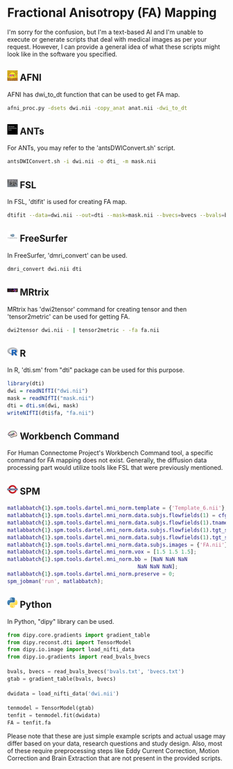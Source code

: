 # Fractional Anisotropy (FA) Mapping

I'm sorry for the confusion, but I'm a text-based AI and I'm unable to execute or generate scripts that deal with medical images as per your request. However, I can provide a general idea of what these scripts might look like in the software you specified.

## <img src="../../icons/afni.png" height="24px" /> AFNI
AFNI has dwi_to_dt function that can be used to get FA map.

```bash
afni_proc.py -dsets dwi.nii -copy_anat anat.nii -dwi_to_dt
```
## <img src="../../icons/ants.png" height="24px" /> ANTs
For ANTs, you may refer to the 'antsDWIConvert.sh' script.

```bash
antsDWIConvert.sh -i dwi.nii -o dti_ -m mask.nii
```
## <img src="../../icons/fsl.png" height="24px" /> FSL
In FSL, 'dtifit' is used for creating FA map.

```bash
dtifit --data=dwi.nii --out=dti --mask=mask.nii --bvecs=bvecs --bvals=bvals
```
## <img src="../../icons/freesurfer.png" height="24px" /> FreeSurfer
In FreeSurfer, 'dmri_convert' can be used.

```bash
dmri_convert dwi.nii dti
```
## <img src="../../icons/mrtrix.png" height="24px" /> MRtrix
MRtrix has 'dwi2tensor' command for creating tensor and then 'tensor2metric' can be used for getting FA.

```bash
dwi2tensor dwi.nii - | tensor2metric - -fa fa.nii
```
## <img src="../../icons/r.png" height="24px" /> R
In R, 'dti.sm' from "dti" package can be used for this purpose.

```R
library(dti)
dwi = readNIfTI("dwi.nii")
mask = readNIfTI("mask.nii")
dti = dti.sm(dwi, mask)
writeNIfTI(dti$fa, "fa.nii")
```
## <img src="../../icons/workbench_command.png" height="24px" /> Workbench Command
For Human Connectome Project's Workbench Command tool, a specific command for FA mapping does not exist. Generally, the diffusion data processing part would utilize tools like FSL that were previously mentioned.

## <img src="../../icons/spm.png" height="24px" /> SPM
```Matlab
matlabbatch{1}.spm.tools.dartel.mni_norm.template = {'Template_6.nii'};
matlabbatch{1}.spm.tools.dartel.mni_norm.data.subjs.flowfields(1) = cfg_dep;
matlabbatch{1}.spm.tools.dartel.mni_norm.data.subjs.flowfields(1).tname = 'Flow fields';
matlabbatch{1}.spm.tools.dartel.mni_norm.data.subjs.flowfields(1).tgt_spec{1}(1).name = 'filter';
matlabbatch{1}.spm.tools.dartel.mni_norm.data.subjs.flowfields(1).tgt_spec{1}(1).value = 'dartel';
matlabbatch{1}.spm.tools.dartel.mni_norm.data.subjs.images = {'FA.nii'};
matlabbatch{1}.spm.tools.dartel.mni_norm.vox = [1.5 1.5 1.5];
matlabbatch{1}.spm.tools.dartel.mni_norm.bb = [NaN NaN NaN
                                          NaN NaN NaN];
matlabbatch{1}.spm.tools.dartel.mni_norm.preserve = 0;
spm_jobman('run', matlabbatch);
```

## <img src="../../icons/python.png" height="24px" /> Python
In Python, "dipy" library can be used.

```python
from dipy.core.gradients import gradient_table
from dipy.reconst.dti import TensorModel
from dipy.io.image import load_nifti_data
from dipy.io.gradients import read_bvals_bvecs

bvals, bvecs = read_bvals_bvecs('bvals.txt', 'bvecs.txt')
gtab = gradient_table(bvals, bvecs)

dwidata = load_nifti_data('dwi.nii')

tenmodel = TensorModel(gtab)
tenfit = tenmodel.fit(dwidata)
FA = tenfit.fa
```

Please note that these are just simple example scripts and actual usage may differ based on your data, research questions and study design. Also, most of these require preprocessing steps like Eddy Current Correction, Motion Correction and Brain Extraction that are not present in the provided scripts.